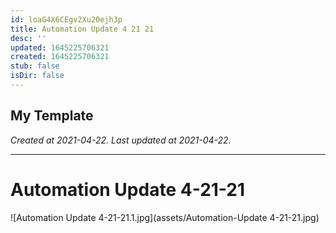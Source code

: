 ```yaml
---
id: loaG4X6CEgv2Xu2Oejh3p
title: Automation Update 4 21 21
desc: ''
updated: 1645225706321
created: 1645225706321
stub: false
isDir: false
---
```

My Template
---

_Created at 2021-04-22._
_Last updated at 2021-04-22._




---

# Automation Update 4-21-21


![Automation Update 4-21-21.1.jpg](assets/Automation-Update 4-21-21.jpg)

